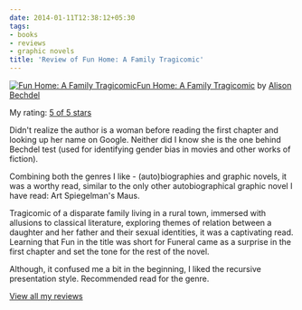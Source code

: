 ```yaml
---
date: 2014-01-11T12:38:12+05:30
tags:
- books
- reviews
- graphic novels
title: 'Review of Fun Home: A Family Tragicomic'
---
```

[![Fun Home: A Family Tragicomic](https://d.gr-assets.com/books/1327652831m/38990.jpg)](https://www.goodreads.com/book/show/38990.Fun_Home)[Fun Home: A Family Tragicomic](https://www.goodreads.com/book/show/38990.Fun_Home) by [Alison Bechdel](https://www.goodreads.com/author/show/21982.Alison_Bechdel)

My rating: [5 of 5 stars](https://www.goodreads.com/review/show/803740833)

Didn't realize the author is a woman before reading the first chapter and looking up her name on Google. Neither did I know she is the one behind Bechdel test (used for identifying gender bias in movies and other works of fiction).

Combining both the genres I like - (auto)biographies and graphic novels, it was a worthy read, similar to the only other autobiographical graphic novel I have read: Art Spiegelman's Maus.

Tragicomic of a disparate family living in a rural town, immersed with allusions to classical literature, exploring themes of relation between a daughter and her father and their sexual identities, it was a captivating read. Learning that Fun in the title was short for Funeral came as a surprise in the first chapter and set the tone for the rest of the novel.

Although, it confused me a bit in the beginning, I liked the recursive presentation style. Recommended read for the genre.

[View all my reviews](https://www.goodreads.com/review/list/6520743-kartik-singhal)
